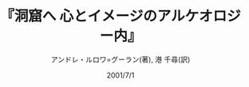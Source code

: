 ---
title: "『洞窟へ 心とイメージのアルケオロジー内』"
description: "先史時代の洞窟は人間の脳である-。認知考古学をもとに洞窟壁画の秘密に迫るとともに、旧石器人の心の進化のプロセスを解明した画期的な洞窟論。アンドレ・ルロワ=グーランのエッセイ、「ガルガスの手」を巻末に訳出。"
date: 2001/7/1
draft: false
hideToc: false
enableToc: true
enableTocContent: false
author: "アンドレ・ルロワ=グーラン(著), 港 千尋(訳)"
tags: 
- 認知考古学
category: 
- アート・芸術
- 洞窟壁画
series:
- せりか書房
- 早稲田大学必修基礎演習テキスト100(2020年度)
image: images/feature2/content.png
---